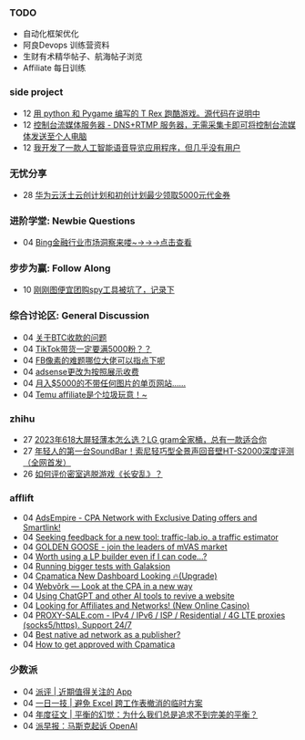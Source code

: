 ### TODO
-  自动化框架优化
-  阿良Devops 训练营资料
-  生财有术精华帖子、航海帖子浏览
-  Affiliate 每日训练

### side project
<!-- sideproject:START -->
-  12 [用 python 和 Pygame 编写的 T Rex 跑酷游戏。源代码在说明中](https://www.youtube.com/watch?v=pZySIXSelCA)
-  12 [控制台流媒体服务器 - DNS+RTMP 服务器，无需采集卡即可将控制台流媒体发送至个人电脑](https://github.com/Aioros/console-streaming-server)
-  12 [我开发了一款人工智能语音导览应用程序，但几乎没有用户](https://www.reddit.com/r/SideProject/comments/18gpp0e/ive_built_an_ai_audio_tour_app_but_have_almost_no/)<!-- sideproject:END -->


### 无忧分享
<!-- ruyo:START -->
-  28 [华为云沃土云创计划和初创计划最少领取5000元代金券](https://51.ruyo.net/18617.html)<!-- ruyo:END -->

### 进阶学堂: Newbie Questions
<!-- advertcn1:START -->
-  04 [Bing金融行业市场洞察来喽~→→→点击查看](https://www.advertcn.com/thread-114205-1-1.html)<!-- advertcn1:END -->

### 步步为赢: Follow Along
<!-- advertcn2:START -->
-  10 [刚刚图便宜团购spy工具被坑了，记录下](https://www.advertcn.com/thread-113954-1-1.html)<!-- advertcn2:END -->

### 综合讨论区: General Discussion
<!-- advertcn3:START -->
-  04 [关于BTC收款的问题](https://www.advertcn.com/thread-114207-1-1.html)
-  04 [TikTok带货一定要满5000粉？？](https://www.advertcn.com/thread-114202-1-1.html)
-  04 [FB像素的难题哪位大佬可以指点下呢](https://www.advertcn.com/thread-114201-1-1.html)
-  04 [adsense更改为按照展示收费](https://www.advertcn.com/thread-114199-1-1.html)
-  04 [月入$5000的不带任何图片的单页网站……](https://www.advertcn.com/thread-114196-1-1.html)
-  04 [Temu affiliate是个垃圾玩意！~](https://www.advertcn.com/thread-114191-1-1.html)<!-- advertcn3:END -->


### zhihu
<!-- zhihu:START -->
-  27 [2023年618大屏轻薄本怎么选？LG gram全家桶，总有一款适合你](http://zhuanlan.zhihu.com/p/632641888?utm_campaign=rss&utm_medium=rss&utm_source=rss&utm_content=title)
-  27 [年轻人的第一台SoundBar！索尼轻巧型全景声回音壁HT-S2000深度评测（全网首发）](http://zhuanlan.zhihu.com/p/630990296?utm_campaign=rss&utm_medium=rss&utm_source=rss&utm_content=title)
-  26 [如何评价密室逃脱游戏《长安乱》？](http://www.zhihu.com/question/563950552/answer/3045961312?utm_campaign=rss&utm_medium=rss&utm_source=rss&utm_content=title)<!-- zhihu:END -->

### afflift
<!-- afflift:START -->
-  04 [AdsEmpire - CPA Network with Exclusive Dating offers and Smartlink!](https://afflift.com/f/threads/adsempire-cpa-network-with-exclusive-dating-offers-and-smartlink.6820/)
-  04 [Seeking feedback for a new tool: traffic-lab.io, a traffic estimator](https://afflift.com/f/threads/seeking-feedback-for-a-new-tool-traffic-lab-io-a-traffic-estimator.12301/)
-  04 [GOLDEN GOOSE - join the leaders of mVAS market](https://afflift.com/f/threads/golden-goose-join-the-leaders-of-mvas-market.5191/)
-  04 [Worth using a LP builder even if I can code...?](https://afflift.com/f/threads/worth-using-a-lp-builder-even-if-i-can-code.12723/)
-  04 [Running bigger tests with Galaksion](https://afflift.com/f/threads/running-bigger-tests-with-galaksion.12711/)
-  04 [Cpamatica New Dashboard Looking 🔥&lpar;Upgrade&rpar;](https://afflift.com/f/threads/cpamatica-new-dashboard-looking-%F0%9F%94%A5-upgrade.12745/)
-  04 [Webvõrk — Look at the CPA in a new way](https://afflift.com/f/threads/webv%C3%B5rk-%E2%80%94-look-at-the-cpa-in-a-new-way.2820/)
-  04 [Using ChatGPT and other AI tools to revive a website](https://afflift.com/f/threads/using-chatgpt-and-other-ai-tools-to-revive-a-website.12532/)
-  04 [Looking for Affiliates and Networks! &lpar;New Online Casino&rpar;](https://afflift.com/f/threads/looking-for-affiliates-and-networks-new-online-casino.12743/)
-  04 [PROXY-SALE.com - IPv4 / IPv6 / ISP / Residential / 4G LTE proxies &lpar;socks5/https&rpar;. Support 24/7](https://afflift.com/f/threads/proxy-sale-com-ipv4-ipv6-isp-residential-4g-lte-proxies-socks5-https-support-24-7.12382/)
-  04 [Best native ad network as a publisher?](https://afflift.com/f/threads/best-native-ad-network-as-a-publisher.10533/)
-  04 [How to get approved with Cpamatica](https://afflift.com/f/threads/how-to-get-approved-with-cpamatica.11935/)<!-- afflift:END -->

### 少数派
<!-- sspai:START -->
-  04 [派评 | 近期值得关注的 App](https://sspai.com/post/86890)
-  04 [一日一技 | 避免 Excel 跨工作表撤消的临时方案](https://sspai.com/post/86822)
-  04 [年度征文 | 平衡的幻觉：为什么我们总是追求不到完美的平衡？](https://sspai.com/post/86444)
-  04 [派早报：马斯克起诉 OpenAI](https://sspai.com/post/86873)<!-- sspai:END -->
